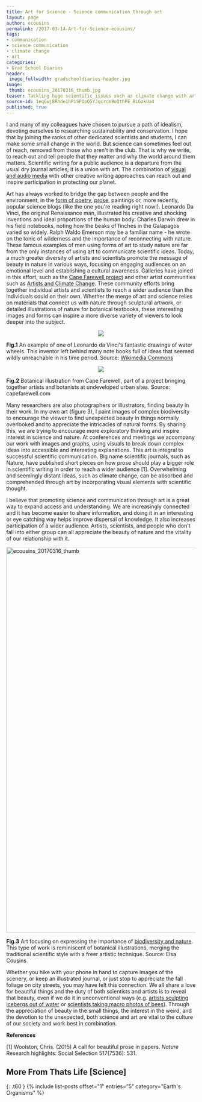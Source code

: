 ```yaml
---
title: Art for Science - Science communication through art
layout: page
author: ecousins
permalink: /2017-03-14-Art-for-Science-ecousins/
tags:
- communication
- science communication
- climate change
- art
categories:
- Grad School Diaries
header:
 image_fullwidth: gradschooldiaries-header.jpg
image:
 thumb: ecousins_20170316_thumb.jpg
teaser: Tackling huge scientific issues such as climate change with art can help form a cultural connection
source-id: 1eq6wjBRhde1hPiSP1pQ5YJqcrcm9oQthPE_BLGzkUa4
published: true
---
```


I and many of my colleagues have chosen to pursue a path of idealism, devoting ourselves to researching sustainability and conservation. I hope that by joining the ranks of other dedicated scientists and students, I can make some small change in the world. But science can sometimes feel out of reach, removed from those who aren't in the club. That is why we write, to reach out and tell people that they matter and why the world around them matters. Scientific writing for a public audience is a departure from the usual dry journal articles; it is a union with art. The combination of [visual and audio media](https://www.beforetheflood.com/) with other creative writing approaches can reach out and inspire participation in protecting our planet. 

Art has always worked to bridge the gap between people and the environment, in the [form of poetry](https://www.poets.org/poetsorg/poet/ralph-waldo-emerson), [prose](http://www.nature.com/news/a-call-for-beautiful-prose-in-papers-1.16778), paintings or, more recently, popular science blogs (like the one you're reading right now!).  Leonardo Da Vinci, the original Renaissance man, illustrated his creative and shocking inventions and ideal proportions of the human body. Charles Darwin drew in his field notebooks, noting how the beaks of finches in the Galapagos varied so widely. Ralph Waldo Emerson may be a familiar name - he wrote on the tonic of wilderness and the importance of reconnecting with nature. These famous examples of men using forms of art to study nature are far from the only instances of using art to communicate scientific ideas. Today,  a much greater diversity of artists and scientists promote the message of beauty in nature in various ways, focusing on engaging audiences on an emotional level and establishing a cultural awareness. Galleries have joined in this effort, such as the [Cape Farewell project](http://www.capefarewell.com/art.html) and other artist communities such as [Artists and Climate Change](https://artistsandclimatechange.com/). These community efforts bring together individual artists and scientists to reach a wider audience than the individuals could on their own. Whether the merge of art and science relies on materials that connect us with nature through sculptural artwork, or detailed illustrations of nature for botanical textbooks, these interesting images and forms can inspire a more diverse variety of viewers to look deeper into the subject. 

<div style="text-align:center"><img src ="https://upload.wikimedia.org/wikipedia/commons/1/1d/Facsimile-of-codex-atlanticus-screws-and-water-wheels-laminate.jpg"/></div>

**Fig.1**  An example of one of Leonardo da Vinci's fantastic drawings of water wheels. This inventor left behind many note books full of ideas that seemed wildly unreachable in his time period. Source: [Wikimedia Commons](https://upload.wikimedia.org/wikipedia/commons/1/1d/Facsimile-of-codex-atlanticus-screws-and-water-wheels-laminate.jpg)


<div style="text-align:center"><img src ="http://capefarewell.com/ssp_director/p.php?a=XF9VXis9OiUpPTsyazEzPixgZmAlOjg6Kz85MS4lNyU+Ii0qPyciKD87LiY0&m=1399978360&ext=.jpg"/></div>

**Fig.2** Botanical illustration from Cape Farewell, part of a project bringing together artists and botanists at undeveloped urban sites. Source: capefarewell.com


Many researchers are also photographers or illustrators, finding beauty in their work. In my own art (figure 3), I paint images of complex biodiversity to encourage the viewer to find unexpected beauty in things normally overlooked and to appreciate the intricacies of natural forms. By sharing this, we are trying to encourage more exploratory thinking and inspire interest in science and nature. At conferences and meetings we accompany our work with images and graphs, using visuals to break down complex ideas into accessible and interesting explanations. This art is integral to successful scientific communication.  Big name scientific journals, such as Nature, have published short pieces on how prose should play a bigger role in scientific writing in order to reach a wider audience [1].  Overwhelming and seemingly distant ideas, such as climate change, can be absorbed and comprehended through art by incorporating visual elements with scientific thought. 

I believe that promoting science and communication through art is a great way to expand access and understanding. We are increasingly connected and it has become easier to share information, and doing it in an interesting or eye catching way helps improve dispersal of knowledge. It also increases participation of a wider audience. Artists, scientists, and people who don't fall into either group can all appreciate the beauty of nature and the vitality of our relationship with it.

<a data-flickr-embed="true"  href="https://www.flickr.com/photos/139839751@N06/33058275900/in/dateposted-friend/" title="ecousins_20170316_thumb"><img src="https://c1.staticflickr.com/4/3770/33058275900_df778df9c9_b.jpg" width="771" height="1024" alt="ecousins_20170316_thumb"></a><script async src="//embedr.flickr.com/assets/client-code.js" charset="utf-8"></script>

**Fig.3** Art focusing on expressing the importance of [biodiversity and nature](http://www.elsacousinsart.com). This type of work is reminiscent of botanical illustrations, merging the traditional scientific style with a freer artistic technique.  Source: Elsa Cousins


Whether you hike with your phone in hand to capture images of the scenery, or keep an illustrated journal, or just stop to appreciate the fall foliage on city streets, you may have felt this connection. We all share a love for beautiful things and the duty of both scientists and artists is to reveal that beauty, even if we do it in unconventional ways (e.g. [artists sculpting icebergs out of water](http://www.huffingtonpost.com/2014/07/15/environmental-art_n_5585288.html) or [scientists taking macro photos of bees](http://video.nationalgeographic.com/video/news/140711-droege-bees-vin)). Through the appreciation of beauty in the small things, the interest in the weird, and the devotion to the unexpected, both science and art are vital to the culture of our society and work best in combination. 

**References**

[1] Woolston, Chris. (2015) A call for beautiful prose in papers. *Nature* Research highlights: Social Selection 517(7536): 531.

## More From Thats Life [Science]
{: .t60 }
{% include list-posts offset="1" entries=”5” category="Earth's Organisms" %}
